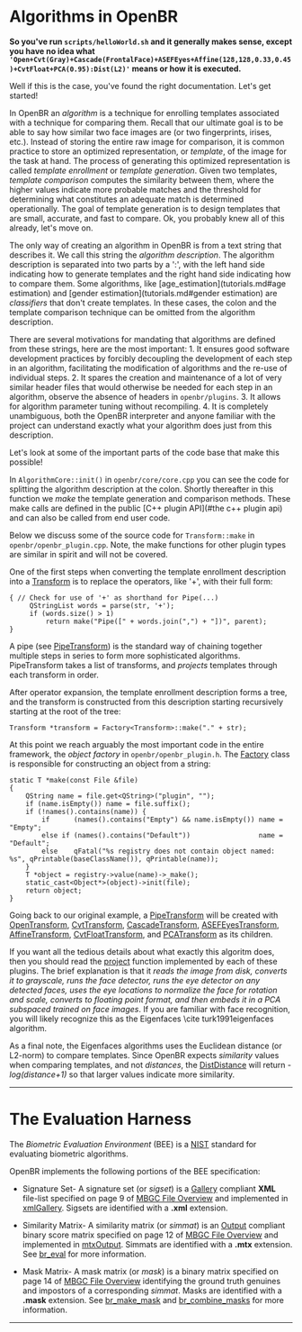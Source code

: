 # Algorithms in OpenBR

**So you've run `scripts/helloWorld.sh` and it generally makes sense, except you have no idea what    `'Open+Cvt(Gray)+Cascade(FrontalFace)+ASEFEyes+Affine(128,128,0.33,0.45)+CvtFloat+PCA(0.95):Dist(L2)'` means or how it is executed.**

Well if this is the case, you've found the right documentation.
Let's get started!

In OpenBR an *algorithm* is a technique for enrolling templates associated with a technique for comparing them.
Recall that our ultimate goal is to be able to say how similar two face images are (or two fingerprints, irises, etc.).
Instead of storing the entire raw image for comparison, it is common practice to store an optimized representation, or *template*, of the image for the task at hand.
The process of generating this optimized representation is called *template enrollment* or *template generation*.
Given two templates, *template comparison* computes the similarity between them, where the higher values indicate more probable matches and the threshold for determining what constitutes an adequate match is determined operationally.
The goal of template generation is to design templates that are small, accurate, and fast to compare.
Ok, you probably knew all of this already, let's move on.

The only way of creating an algorithm in OpenBR is from a text string that describes it.
We call this string the *algorithm description*.
The algorithm description is separated into two parts by a ':', with the left hand side indicating how to generate templates and the right hand side indicating how to compare them.
Some algorithms, like [age_estimation](tutorials.md#age estimation) and [gender estimation](tutorials.md#gender estimation) are *classifiers* that don't create templates.
In these cases, the colon and the template comparison technique can be omitted from the algorithm description.

There are several motivations for mandating that algorithms are defined from these strings, here are the most important:
    1. It ensures good software development practices by forcibly decoupling the development of each step in an algorithm, facilitating the modification of algorithms and the re-use of individual steps.
    2. It spares the creation and maintenance of a lot of very similar header files that would otherwise be needed for each step in an algorithm, observe the absence of headers in `openbr/plugins`.
    3. It allows for algorithm parameter tuning without recompiling.
    4. It is completely unambiguous, both the OpenBR interpreter and anyone familiar with the project can understand exactly what your algorithm does just from this description.

Let's look at some of the important parts of the code base that make this possible!

In `AlgorithmCore::init()` in `openbr/core/core.cpp` you can see the code for splitting the algorithm description at the colon.
Shortly thereafter in this function we *make* the template generation and comparison methods.
These make calls are defined in the public [C++ plugin API](#the c++ plugin api) and can also be called from end user code.

Below we discuss some of the source code for `Transform::make` in `openbr/openbr_plugin.cpp`.
Note, the make functions for other plugin types are similar in spirit and will not be covered.

One of the first steps when converting the template enrollment description into a [Transform](docs/cpp_api.md#Transform) is to replace the operators, like '+', with their full form:

    { // Check for use of '+' as shorthand for Pipe(...)
         QStringList words = parse(str, '+');
         if (words.size() > 1)
             return make("Pipe([" + words.join(",") + "])", parent);
    }

A pipe (see [PipeTransform](docs/plugins/core.md#pipetransform)) is the standard way of chaining together multiple steps in series to form more sophisticated algorithms.
PipeTransform takes a list of transforms, and *projects* templates through each transform in order.

After operator expansion, the template enrollment description forms a tree, and the transform is constructed from this description starting recursively starting at the root of the tree:

    Transform *transform = Factory<Transform>::make("." + str);

At this point we reach arguably the most important code in the entire framework, the *object factory* in `openbr/openbr_plugin.h`.
The [Factory](docs/cpp_api.md#factory) class is responsible for constructing an object from a string:

    static T *make(const File &file)
    {
        QString name = file.get<QString>("plugin", "");
        if (name.isEmpty()) name = file.suffix();
        if (!names().contains(name)) {
            if      (names().contains("Empty") && name.isEmpty()) name = "Empty";
            else if (names().contains("Default"))                 name = "Default";
            else    qFatal("%s registry does not contain object named: %s", qPrintable(baseClassName()), qPrintable(name));
        }
        T *object = registry->value(name)->_make();
        static_cast<Object*>(object)->init(file);
        return object;
    }

Going back to our original example, a [PipeTransform](docs/plugins/core.md#pipetransform) will be created with [OpenTransform](docs/plugins/io.md#opentransform), [CvtTransform](docs/plugins/imgproc.md#cvttransform), [CascadeTransform](docs/plugins/metadata.md#cascadetransform), [ASEFEyesTransform](docs/plugins/metadata.md#asefeyestransform), [AffineTransform](docs/plugins/imgproc.md#affinetransform), [CvtFloatTransform](docs/plugins/imgproc.md#cvtfloattransform), and [PCATransform](docs/plugins/classification.md#pcatransform) as its children.

If you want all the tedious details about what exactly this algoritm does, then you should read the [project](docs/cpp_api.md#project) function implemented by each of these plugins.
The brief explanation is that it *reads the image from disk, converts it to grayscale, runs the face detector, runs the eye detector on any detected faces, uses the eye locations to normalize the face for rotation and scale, converts to floating point format, and then embeds it in a PCA subspaced trained on face images*.
If you are familiar with face recognition, you will likely recognize this as the Eigenfaces \cite turk1991eigenfaces algorithm.

As a final note, the Eigenfaces algorithms uses the Euclidean distance (or L2-norm) to compare templates.
Since OpenBR expects *similarity* values when comparing templates, and not *distances*, the [DistDistance](docs/plugins/distance.md#distdistance) will return *-log(distance+1)* so that larger values indicate more similarity.

---

# The Evaluation Harness

The *Biometric Evaluation Environment* (BEE) is a [NIST](http://www.nist.gov/index.html) standard for evaluating biometric algorithms.

OpenBR implements the following portions of the BEE specification:

* Signature Set- A signature set (or *sigset*) is a [Gallery](docs/cpp_api.md#gallery) compliant **XML** file-list specified on page 9 of [MBGC File Overview](MBGC_file_overview.pdf#page=9) and implemented in [xmlGallery](docs/plugins/gallery.md#xmlGallery). Sigsets are identified with a **.xml** extension.

* Similarity Matrix- A similarity matrix (or *simmat*) is an [Output](docs/cpp_api.md#output) compliant binary score matrix specified on page 12 of [MBGC File Overview](MBGC_file_overview.pdf#page=12) and implemented in [mtxOutput](docs/plugins/output.md#mtxOutput). Simmats are identified with a **.mtx** extension. See [br_eval](docs/c_api.md#br_eval) for more information.

* Mask Matrix- A mask matrix (or *mask*) is a binary matrix specified on page 14 of [MBGC File Overview](MBGC_file_overview.pdf#page=14) identifying the ground truth genuines and impostors of a corresponding *simmat*. Masks are identified with a **.mask** extension. See [br_make_mask](docs/c_api.md#br_make_mask) and [br_combine_masks](docs/c_api.md#br_combine_masks) for more information.

---
